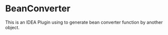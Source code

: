# BeanConverter
This is an IDEA Plugin using to generate bean converter function by another object. 
